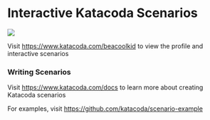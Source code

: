 # Interactive Katacoda Scenarios

[![](http://shields.katacoda.com/katacoda/beacoolkid/count.svg)](https://www.katacoda.com/beacoolkid "Get your profile on Katacoda.com")

Visit https://www.katacoda.com/beacoolkid to view the profile and interactive scenarios

### Writing Scenarios
Visit https://www.katacoda.com/docs to learn more about creating Katacoda scenarios

For examples, visit https://github.com/katacoda/scenario-example
